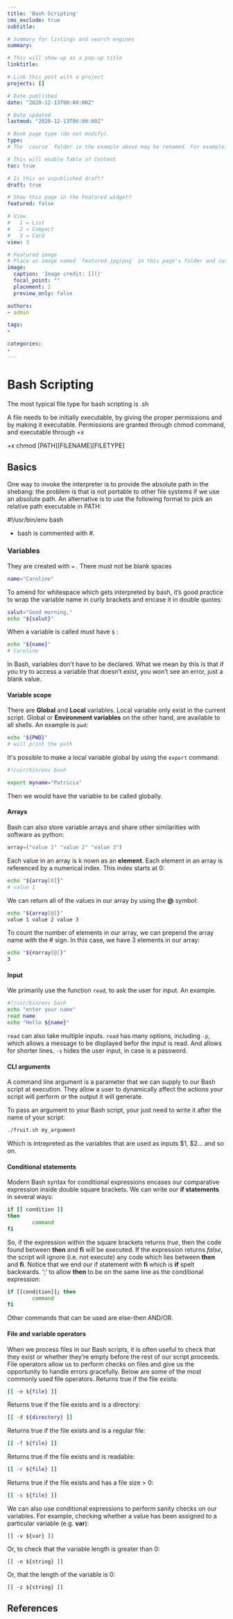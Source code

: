 ```yaml
---
title: 'Bash Scripting'
cms_exclude: true
subtitle:

# Summary for listings and search engines
summary:

# This will show-up as a pop-up title
linktitle: 

# Link this post with a project
projects: []

# Date published
date: "2020-12-13T00:00:00Z"

# Date updated
lastmod: "2020-12-13T00:00:00Z"

# Book page type (do not modify).
type: 
# The `course` folder in the example above may be renamed. For example, we can rename it to `book` for writing a book, `docs` for software/project documentation, `notes` for creating a notebook, or `tutorials` for creating multi-page “how to” guides.

# This will enable Table of Content
toc: true

# Is this an unpublished draft?
draft: true

# Show this page in the Featured widget?
featured: false

# View.
#   1 = List
#   2 = Compact
#   3 = Card
view: 3

# Featured image
# Place an image named `featured.jpg/png` in this page's folder and customize its options here.
image:
  caption: 'Image credit: []()'
  focal_point: ""
  placement: 2
  preview_only: false

authors:
- admin

tags:
- 

categories:
- 
---
```

# Bash Scripting

The most typical file type for bash scripting is .sh

A file needs to be initially executable, by giving the proper permissions and by making it executable. Permissions are granted through chmod command, and executable through +x

+x chmod [PATH][FILENAME][FILETYPE]



## Basics
One way to invoke the interpreter is to provide the absolute path in the shebang: the problem is that is not portable to other file systems if we use an absolute path. An alternative is to use the following format to pick an relative path executable in PATH:

#!/usr/bin/env bash

- bash is commented with #. 

### Variables
They are created with `=` . There must not be blank spaces
```bash
name="Caroline"
```
To amend for whitespace which gets interpreted by bash, it’s good practice to wrap the variable name in curly brackets and encase it in double quotes:
```bash
salut="Good morning,"
echo "${salut}"
```
When a variable is called must have `$` :
```bash
echo "${name}"
# Caroline
```
In Bash, variables don’t have to be declared. What we mean by this is that if you try to access a variable that doesn’t exist, you won’t see an error, just a blank value.

#### Variable scope
There are **Global** and **Local** variables. Local variable only exist in the current script. Global or **Environment variables** on the other hand, are available to all shells. An example is `pwd`:
```bash
echo "${PWD}"
# will print the path
```
It's possible to make a local variable global by using the `export` command:
```bash
#!/usr/bin/env bash

export myname="Patricia"

```
Then we would have the variable to be called globally.

#### Arrays
Bash can also store variable arrays and share other similarities with software as python: 
```bash
array=("value 1" "value 2" "value 3")
```
Each value in an array is k
nown as an **element**. Each element in an array is referenced by a numerical index. This index starts at 0:
```bash
echo "${array[0]}"
# value 1
```

We can return all of the values in our array by using the **@** symbol:
```bash
echo "${array[@]}"
value 1 value 2 value 3
```

To count the number of elements in our array, we can prepend the array name with the # sign. In this case, we have 3 elements in our array:
```bash
echo "${#array[@]}"
3
```

#### Input 
We primarily use the function `read`, to ask the user for input. An example.

```bash
#!/usr/bin/env bash
echo "enter your name"
read name
echo "Hello ${name}"

```
`read` can also take multiple inputs.
`read` has many options, including `-p`, which allows a message to be displayed befor the input is read. And allows for shorter lines. `-s` hides the user input, in case is a password.

#### CLI arguments
A command line argument is a parameter that we can supply to our Bash script at execution. They allow a user to dynamically affect the actions your script will perform or the output it will generate.

To pass an argument to your Bash script, your just need to write it after the name of your script:

```bash
./fruit.sh my_argument
```
Which is intrepreted as the variables that are used as inputs $1, $2... and so on.

#### Conditional statements
Modern Bash syntax for conditional expressions encases our comparative expression inside double square brackets.
We can write our **if statements** in several ways:

```bash
if [[ condition ]]
then
		command
fi
```
So, if the expression within the square brackets returns _true_, then the code found between **then** and **fi** will be executed. If the expression returns _false_, the script will ignore (i.e. not execute) any code which lies between **then** and **fi**. Notice that we end our if statement with **fi** which is **if** spelt backwards.
‘;’ to allow **then** to be on the same line as the conditional expression:
```bash
if [[condition]]; then
		command
fi
```
Other commands that can be used are else-then AND/OR.

#### File and variable operators
When we process files in our Bash scripts, it is often useful to check that they exist or whether they’re empty before the rest of our script proceeds. File operators allow us to perform checks on files and give us the opportunity to handle errors gracefully.
Below are some of the most commonly used file operators.
Returns true if the file exists:
```bash
[[ -e ${file} ]]
```
Returns true if the file exists and is a directory:
```bash
[[ -d ${directory} ]]
```
Returns true if the file exists and is a regular file:
```bash
[[ -f ${file} ]]
```
Returns true if the file exists and is readable:
```bash
[[ -r ${file} ]]
```
Returns true if the file exists and has a file size > 0:
```bash
[[ -s ${file} ]]
```

We can also use conditional expressions to perform sanity checks on our variables.
For example, checking whether a value has been assigned to a particular variable (e.g. **var**):
```
[[ -v ${var} ]]
```
Or, to check that the variable length is greater than 0:
```
[[ -n ${string} ]]
```
Or, that the length of the variable is 0:
```
[[ -z ${string} ]]
```

## References